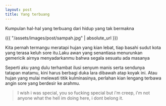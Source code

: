 ```yaml
---
layout: post
title: Yang terbuang
---
```


Kumpulan hal-hal yang terbuang dari hidup yang tak bermakna

({{ "/assets/images/post/sampah.jpg" | absolute_url }})

Kita pernah termangu meratapi hujan yang kian lebat, tiap basahi sudut kota yang terasa keluh sore itu.Laku awan yang senantiasa menurunkan gemericik airnya menyadarkanmu bahwa segala sesuatu ada masanya

Seperti aku yang dulu terhambat ilusi senyum manis serta sendunya tatapan matamu, kini harus berbagi duka lara dibawah atap koyak ini. Atau hujan yang mulai melewati titik kulminasinya, perlahan kian lengang terbawa angin sore yang berdesir ke arahmu.

> I wish i was special, you so fucking special
> but i'm creep, i'm not anyone
> what the hell im doing here, i dont belong it.
<amp-img width="600" height="500" layout="responsive" src="/assets/images/sampah.jpg"></amp-img>
